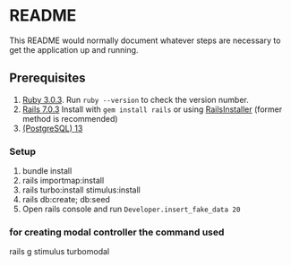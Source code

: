 # README

This README would normally document whatever steps are necessary to get the
application up and running.

## Prerequisites ##

1. [Ruby 3.0.3](https://www.ruby-lang.org/en/downloads/). Run `ruby --version` to check the version number.
2. [Rails 7.0.3](http://rubyonrails.org/) Install with `gem install rails` or using [RailsInstaller](http://railsinstaller.org/) (former method is recommended)
3. [(PostgreSQL) 13](https://www.postgresql.org/)

### Setup ###

1. bundle install
2. rails importmap:install
3. rails turbo:install stimulus:install
4. rails db:create; db:seed
5. Open rails console and run `Developer.insert_fake_data 20`

### for creating modal controller the command used
  rails g stimulus turbomodal
